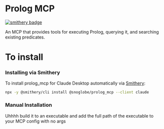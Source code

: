# Prolog MCP
[![smithery badge](https://smithery.ai/badge/@snoglobe/prolog_mcp)](https://smithery.ai/server/@snoglobe/prolog_mcp)

An MCP that provides tools for executing Prolog, querying it, and searching existing predicates.

# To install

### Installing via Smithery

To install prolog_mcp for Claude Desktop automatically via [Smithery](https://smithery.ai/server/@snoglobe/prolog_mcp):

```bash
npx -y @smithery/cli install @snoglobe/prolog_mcp --client claude
```

### Manual Installation
Uhhhh build it to an executable and add the full path of the executable to your MCP config with no args
